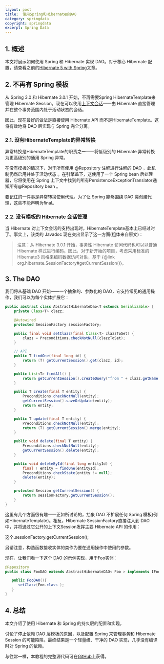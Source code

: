```yaml
---
layout: post
title:  使用Spring和Hibernate的DAO
category: springdata
copyright: springdata
excerpt: Spring Data
---
```


## 1. 概述

本文将展示如何使用 Spring 和 Hibernate 实现 DAO。对于核心 Hibernate 配置，请查看之前的[Hibernate 5 with Spring](https://www.baeldung.com/hibernate-5-spring)文章。

## 2. 不再有 Spring 模板

从 Spring 3.0 和 Hibernate 3.0.1 开始，不再需要Spring HibernateTemplate来管理 Hibernate Session。现在可以使用[上下文会话](http://docs.jboss.org/hibernate/core/3.6/reference/en-US/html/architecture.html#architecture-current-session)——由 Hibernate 直接管理并在整个事务范围内处于活动状态的会话。

因此，现在最好的做法是直接使用 Hibernate API 而不是HibernateTemplate。这将有效地将 DAO 层实现与 Spring 完全分离。

### 2.1. 没有HibernateTemplate的异常转换 

异常转换是HibernateTemplate的职责之一——将低级别的 Hibernate 异常转换为更高级别的通用 Spring 异常。

在没有模板的情况下，对于所有使用 @Repository 注解进行注解的 DAO ，此机制仍然启用并处于活动状态 。在引擎盖下，这使用了一个 Spring bean 后处理器，它将使用在 Spring 上下文中找到的所有PersistenceExceptionTranslator通知所有@Repository bean 。

要记住的一件事是异常转换使用代理。为了让 Spring 能够围绕 DAO 类创建代理，这些不能声明为final。

### 2.2. 没有模板的 Hibernate 会话管理

当 Hibernate 对上下文会话的支持出现时，HibernateTemplate基本上已经过时了。事实上，该类的 Javadoc 现在突出显示了这一方面(粗体来自原文)：

>   注意：从 Hibernate 3.0.1 开始，事务性 Hibernate 访问代码也可以以普通 Hibernate 样式进行编码。因此，对于新开始的项目，考虑采用标准的 Hibernate3 风格来编码数据访问对象，基于 {@link org.hibernate.SessionFactory#getCurrentSession()}。

## 3. The DAO

我们将从基础 DAO 开始——一个抽象的、参数化的 DAO，它支持常见的通用操作，我们可以为每个实体扩展它：

```java
public abstract class AbstractHibernateDao<T extends Serializable> {
    private Class<T> clazz;

    @Autowired
    protected SessionFactory sessionFactory;

    public final void setClazz(final Class<T> clazzToSet) {
        clazz = Preconditions.checkNotNull(clazzToSet);
    }

    // API
    public T findOne(final long id) {
        return (T) getCurrentSession().get(clazz, id);
    }

    public List<T> findAll() {
        return getCurrentSession().createQuery("from " + clazz.getName()).list();
    }

    public T create(final T entity) {
        Preconditions.checkNotNull(entity);
        getCurrentSession().saveOrUpdate(entity);
        return entity;
    }

    public T update(final T entity) {
        Preconditions.checkNotNull(entity);
        return (T) getCurrentSession().merge(entity);
    }

    public void delete(final T entity) {
        Preconditions.checkNotNull(entity);
        getCurrentSession().delete(entity);
    }

    public void deleteById(final long entityId) {
        final T entity = findOne(entityId);
        Preconditions.checkState(entity != null);
        delete(entity);
    }

    protected Session getCurrentSession() {
        return sessionFactory.getCurrentSession();
    }
}
```

这里有几个方面很有趣——正如所讨论的，抽象 DAO 不扩展任何 Spring 模板(例如HibernateTemplate)。相反，Hibernate SessionFactory直接注入到 DAO 中，并将通过它公开的上下文Session发挥主要 Hibernate API 的作用：

这个.sessionFactory.getCurrentSession();

另请注意，构造函数接收实体的类作为要在通用操作中使用的参数。

现在，让我们看一下这个 DAO 的示例实现，用于Foo实体：

```java
@Repository
public class FooDAO extends AbstractHibernateDAO< Foo > implements IFooDAO{

   public FooDAO(){
      setClazz(Foo.class );
   }
}
```

## 4. 总结

本文介绍了使用 Hibernate 和 Spring 的持久层的配置和实现。

讨论了停止依赖 DAO 层模板的原因，以及配置 Spring 来管理事务和 Hibernate Session 的可能陷阱。最终结果是一个轻量级、干净的 DAO 实现，几乎没有编译时对 Spring 的依赖。

与往常一样，本教程的完整源代码可在[GitHub](https://github.com/tuyucheng7/taketoday-tutorial4j/tree/master/spring-data-modules)上获得。